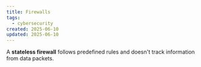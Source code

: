 ```yaml
---
title: Firewalls
tags:
  - cybersecurity
created: 2025-06-10
updated: 2025-06-10
---
```


A **stateless firewall** follows predefined rules and doesn't track information from data packets.